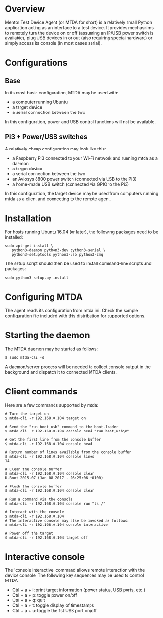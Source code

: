 
# Overview

Mentor Test Device Agent (or MTDA for short) is a relatively small Python application
acting as an interface to a test device. It provides mechasnims to remotely turn the
device on or off (assuming an IP/USB power switch is available), plug USB devices in
or out (also requiring special hardware) or simply access its console (in most cases
serial).

# Configurations

## Base

In its most basic configuration, MTDA may be used with:

   * a computer running Ubuntu
   * a target device
   * a serial connection between the two

In this configuration, power and USB control functions will not be available.

## Pi3 + Power/USB switches

A relatively cheap configuration may look like this:

   * a Raspberry Pi3 connected to your Wi-Fi network and running mtda as a daemon
   * a target device
   * a serial connection between the two
   * an Aviosys 8800 power switch (connected via USB to the Pi3)
   * a home-made USB switch (connected via GPIO to the Pi3)

In this configuration, the target device may be used from computers running mtda as
a client and connecting to the remote agent.
 
# Installation

For hosts running Ubuntu 16.04 (or later), the following packages need to be installed:

```
sudo apt-get install \
   python3-daemon python3-dev python3-serial \
   python3-setuptools python3-usb python3-zmq
```

The setup script should then be used to install command-line scripts and packages:

```
sudo python3 setup.py install
```

# Configuring MTDA

The agent reads its configuration from mtda.ini.
Check the sample configuration file included with this distribution for supported options.

# Starting the daemon

The MTDA daemon may be started as follows:

```
$ sudo mtda-cli -d
```

A daemon/server process will be needed to collect console output in the background and
dispatch it to connected MTDA clients.

# Client commands

Here are a few commands supported by mtda:

```
# Turn the target on
$ mtda-cli -r 192.168.0.104 target on

# Send the "run boot_usb" command to the boot-loader
$ mtda-cli -r 192.168.0.104 console send "run boot_usb\n"

# Get the first line from the console buffer
$ mtda-cli -r 192.168.0.104 console head

# Return number of lines available from the console buffer
$ mtda-cli -r 192.168.0.104 console lines
14

# Clear the console buffer
$ mtda-cli -r 192.168.0.104 console clear
U-Boot 2015.07 (Jan 08 2017 - 16:25:06 +0100)

# Flush the console buffer
$ mtda-cli -r 192.168.0.104 console clear

# Run a command via the console
$ mtda-cli -r 192.168.0.104 console run "ls /"

# Interact with the console
$ mtda-cli -r 192.168.0.104
# The interactive console may alse be invoked as follows:
$ mtda-cli -r 192.168.0.104 console interactive

# Power off the target
$ mtda-cli -r 192.168.0.104 target off
```

# Interactive console

The 'console interactive' command allows remote interaction with the device console.
The following key sequences may be used to control MTDA:

   * Ctrl + a + i: print target information (power status, USB ports, etc.)
   * Ctrl + a + p: toggle power on/off
   * Ctrl + a + q: quit
   * Ctrl + a + t: toggle display of timestamps
   * Ctrl + a + u: toggle the 1st USB port on/off

